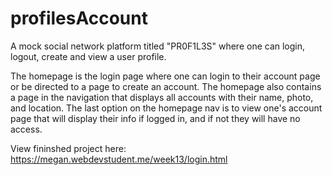 # profilesAccount
A mock social network platform titled "PR0F1L3S" where one can login, logout, create and view a user profile.

The homepage is the login page where one can login to their account page or be directed to a page to create an account.
The homepage also contains a page in the navigation that displays all accounts with their name, photo, and location.
The last option on the homepage nav is to view one's account page that will display their info if logged in, and if not they will have no access.

View fininshed project here: https://megan.webdevstudent.me/week13/login.html
